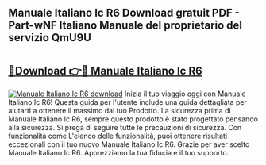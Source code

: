 ## Manuale Italiano Ic R6 Download gratuit PDF - Part-wNF Italiano Manuale del proprietario del servizio QmU9U

# <h2><a href="http://dfcu8g.blite.top/?on=Manuale+Italiano+Ic+R6">🔗Download 👉🔴 Manuale Italiano Ic R6</a></h2>

[![Manuale Italiano Ic R6 download](https://i.imgur.com/lujVjoI.png)](http://dfcu8g.blite.top/?on=Manuale+Italiano+Ic+R6)
Inizia il tuo viaggio oggi con Manuale Italiano Ic R6! Questa guida per l'utente include una guida dettagliata per aiutarti a ottenere il massimo dal tuo Prodotto. La sicurezza prima di Manuale Italiano Ic R6, sempre questo prodotto è stato progettato pensando alla sicurezza. Si prega di seguire tutte le precauzioni di sicurezza. Con funzionalità come L'elenco delle funzionalità, puoi ottenere risultati eccezionali con il tuo nuovo Manuale Italiano Ic R6. Grazie per aver scelto Manuale Italiano Ic R6. Apprezziamo la tua fiducia e il tuo supporto.

